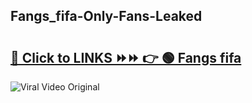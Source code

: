
 ## Fangs_fifa-Only-Fans-Leaked

# <h2><a href="https://clipsfans.com/Fangs_fifa&ref=git">🔗 Click to LINKS ⏩⏩ 👉 🟢 Fangs fifa </a></h2>

<a href="https://clipsfans.com/Fangs_fifa&ref=git" rel="nofollow" data-target="animated-image.originalLink"><img src="https://i.ibb.co.com/xMMVF88/686577567.gif" alt="Viral Video Original" style="max-width: 100%; display: inline-block;" data-target="animated-image.originalImage"></a>
